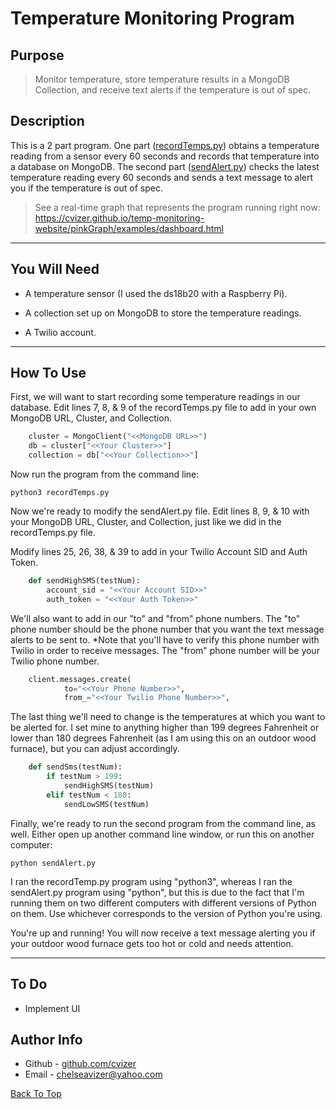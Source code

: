 # Temperature Monitoring Program

## Purpose

> Monitor temperature, store temperature results in a MongoDB Collection, and receive text alerts if the temperature is out of spec.

## Description

This is a 2 part program. One part ([recordTemps.py](https://github.com/cvizer/temperature_sensor_program/blob/main/recordTemps.py)) obtains a temperature reading from a sensor every 60 seconds and records that temperature into a database on MongoDB. The second part ([sendAlert.py](https://github.com/cvizer/temperature_sensor_program/blob/main/sendAlert.py)) checks the latest temperature reading every 60 seconds and sends a text message to alert you if the temperature is out of spec.

> See a real-time graph that represents the program running right now: https://cvizer.github.io/temp-monitoring-website/pinkGraph/examples/dashboard.html

---

## You Will Need

* A temperature sensor (I used the ds18b20 with a Raspberry Pi).

* A collection set up on MongoDB to store the temperature readings.

* A Twilio account.

---

## How To Use

First, we will want to start recording some temperature readings in our database. Edit lines 7, 8, & 9 of the recordTemps.py file to add in your own MongoDB URL, Cluster, and Collection.

```python
    cluster = MongoClient("<<MongoDB URL>>")
    db = cluster["<<Your Cluster>>"]
    collection = db["<<Your Collection>>"] 
```

Now run the program from the command line:

`python3 recordTemps.py`

 Now we're ready to modify the sendAlert.py file. Edit lines 8, 9, & 10 with your MongoDB URL, Cluster, and Collection, just like we did in the recordTemps.py file.

Modify lines 25, 26, 38, & 39 to add in your Twilio Account SID and Auth Token.

```python
    def sendHighSMS(testNum):
        account_sid = "<<Your Account SID>>"
        auth_token = "<<Your Auth Token>>"
```

We'll also want to add in our "to" and "from" phone numbers. The "to" phone number should be the phone number that you want the text message alerts to be sent to. *Note that you'll have to verify this phone number with Twilio in order to receive messages. The "from" phone number will be your Twilio phone number.

```python
    client.messages.create(
            to="<<Your Phone Number>>",
            from_="<<Your Twilio Phone Number>>",
```

The last thing we'll need to change is the temperatures at which you want to be alerted for. I set mine to anything higher than 199 degrees Fahrenheit or lower than 180 degrees Fahrenheit (as I am using this on an outdoor wood furnace), but you can adjust accordingly.

```python
    def sendSms(testNum):
        if testNum > 199:
            sendHighSMS(testNum)
        elif testNum < 180:
            sendLowSMS(testNum)
```

Finally, we're ready to run the second program from the command line, as well. Either open up another command line window, or run this on another computer:

`python sendAlert.py`

I ran the recordTemp.py program using "python3", whereas I ran the sendAlert.py program using "python", but this is due to the fact that I'm running them on two different computers with different versions of Python on them. Use whichever corresponds to the version of Python you're using.

You're up and running! You will now receive a text message alerting you if your outdoor wood furnace gets too hot or cold and needs attention.

---

## To Do

* Implement UI

## Author Info

- Github - [github.com/cvizer](https://github.com/cvizer)
- Email - <chelseavizer@yahoo.com>

[Back To Top](#temperature-monitoring-program)
